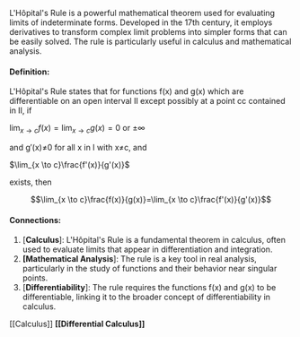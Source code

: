 L'Hôpital's Rule is a powerful mathematical theorem used for evaluating limits of indeterminate forms. Developed in the 17th century, it employs derivatives to transform complex limit problems into simpler forms that can be easily solved. The rule is particularly useful in calculus and mathematical analysis.

#### Definition:

L'Hôpital's Rule states that for functions f(x) and g(x) which are differentiable on an open interval II except possibly at a point cc contained in II, if

$\lim_{x \to c}f(x)=\lim_{x \to c}g(x)=0$ or ±∞

and g′(x)≠0 for all x in I with x≠c, and

$\lim_{x \to c}\frac{f'(x)}{g'(x)}$

exists, then

$$\lim_{x \to c}\frac{f(x)}{g(x)}=\lim_{x \to c}\frac{f'(x)}{g'(x)}$$

#### Connections:

1. [**Calculus**]: L'Hôpital's Rule is a fundamental theorem in calculus, often used to evaluate limits that appear in differentiation and integration.
2. **[Mathematical Analysis**]: The rule is a key tool in real analysis, particularly in the study of functions and their behavior near singular points.
3. [**Differentiability**]: The rule requires the functions f(x) and g(x) to be differentiable, linking it to the broader concept of differentiability in calculus.

[[Calculus]]
**[[Differential Calculus]]**